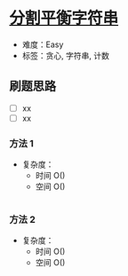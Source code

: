 # [分割平衡字符串](https://leetcode-cn.com/problems/split-a-string-in-balanced-strings/)

- 难度：Easy
- 标签：贪心, 字符串, 计数

## 刷题思路

- [ ] xx
- [ ] xx

### 方法 1

- 复杂度：
    - 时间 O()
    - 空间 O()

``` js

```

### 方法 2

- 复杂度：
    - 时间 O()
    - 空间 O()

``` js

```
